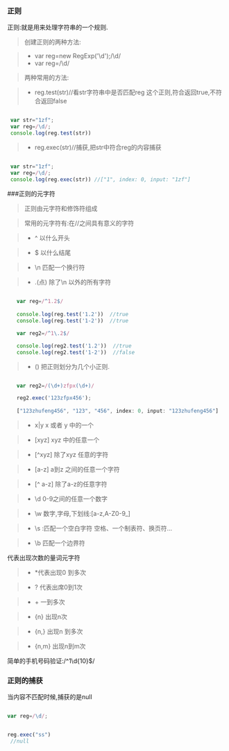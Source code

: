 ### 正则

正则:就是用来处理字符串的一个规则.

> 创建正则的两种方法:

> - var reg=new RegExp('\\d');/\d/
> - var reg=/\d/

> 两种常用的方法:

> - reg.test(str)//看str字符串中是否匹配reg 这个正则,符合返回true,不符合返回false

  ```javascript

   var str="1zf";
   var reg=/\d/;
   console.log(reg.test(str)) 

```
> - reg.exec(str)//捕获,把str中符合reg的内容捕获

  ```javascript

   var str="1zf";
   var reg=/\d/;
   console.log(reg.exec(str)) //["1", index: 0, input: "1zf"]

```

###正则的元字符

> 正则由元字符和修饰符组成

> 常用的元字符有:在//之间具有意义的字符

> - ^ 以什么开头

> - $ 以什么结尾

> - \n 匹配一个换行符

> -  .(点) 除了\n 以外的所有字符


```javascript
   
   var reg=/^1.2$/
   
   console.log(reg.test('1.2'))  //true
   console.log(reg.test('1-2'))  //true

   var reg2=/^1\.2$/

   console.log(reg2.test('1.2'))  //true
   console.log(reg2.test('1-2'))  //false

```

> - () 把正则划分为几个小正则.

```javascript

   var reg2=/(\d+)zfpx(\d+)/

   reg2.exec('123zfpx456');
   
   ["123zhufeng456", "123", "456", index: 0, input: "123zhufeng456"]


```

> - x|y x 或者 y 中的一个

> - [xyz] xyz 中的任意一个

> - [^xyz] 除了xyz 任意的字符

> - [a-z] a到z 之间的任意一个字符

> - [^ a-z] 除了a-z的任意字符

> - \d 0-9之间的任意一个数字

> - \w 数字,字母,下划线:[a-z,A-Z0-9_]

> - \s :匹配一个空白字符 空格、一个制表符、换页符...

> - \b 匹配一个边界符


代表出现次数的量词元字符

> - *代表出现0 到多次

> - ? 代表出席0到1次

> -  \+ 一到多次

> - {n} 出现n次

> - {n,} 出现n 到多次

> - {n,m} 出现n到m次

简单的手机号码验证:/^1\d{10}$/


### 正则的捕获

当内容不匹配时候,捕获的是null

```javascript

var reg=/\d/;


reg.exec("ss")
 //null

```

























